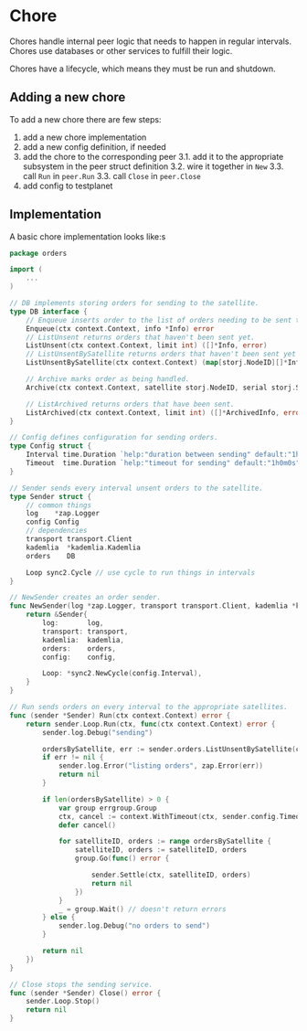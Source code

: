 # Chore

Chores handle internal peer logic that needs to happen in regular intervals. Chores use databases or other services to fulfill their logic.

Chores have a lifecycle, which means they must be run and shutdown.

## Adding a new chore

To add a new chore there are few steps:

1. add a new chore implementation
2. add a new config definition, if needed
3. add the chore to the corresponding peer
3.1. add it to the appropriate subsystem in the peer struct definition
3.2. wire it together in `New`
3.3. call `Run` in `peer.Run`
3.3. call `Close` in `peer.Close`
4. add config to testplanet

## Implementation

A basic chore implementation looks like:s

```go
package orders

import (
    ...
)

// DB implements storing orders for sending to the satellite.
type DB interface {
	// Enqueue inserts order to the list of orders needing to be sent to the satellite.
	Enqueue(ctx context.Context, info *Info) error
	// ListUnsent returns orders that haven't been sent yet.
	ListUnsent(ctx context.Context, limit int) ([]*Info, error)
	// ListUnsentBySatellite returns orders that haven't been sent yet grouped by satellite.
	ListUnsentBySatellite(ctx context.Context) (map[storj.NodeID][]*Info, error)

	// Archive marks order as being handled.
	Archive(ctx context.Context, satellite storj.NodeID, serial storj.SerialNumber, status Status) error

	// ListArchived returns orders that have been sent.
	ListArchived(ctx context.Context, limit int) ([]*ArchivedInfo, error)
}

// Config defines configuration for sending orders.
type Config struct {
	Interval time.Duration `help:"duration between sending" default:"1h0m0s"`
	Timeout  time.Duration `help:"timeout for sending" default:"1h0m0s"`
}

// Sender sends every interval unsent orders to the satellite.
type Sender struct {
	// common things
	log    *zap.Logger
	config Config
	// dependencies
	transport transport.Client
	kademlia  *kademlia.Kademlia
	orders    DB

	Loop sync2.Cycle // use cycle to run things in intervals
}

// NewSender creates an order sender.
func NewSender(log *zap.Logger, transport transport.Client, kademlia *kademlia.Kademlia, orders DB, config Config) *Sender {
	return &Sender{
		log:       log,
		transport: transport,
		kademlia:  kademlia,
		orders:    orders,
		config:    config,

		Loop: *sync2.NewCycle(config.Interval),
	}
}

// Run sends orders on every interval to the appropriate satellites.
func (sender *Sender) Run(ctx context.Context) error {
	return sender.Loop.Run(ctx, func(ctx context.Context) error {
		sender.log.Debug("sending")

		ordersBySatellite, err := sender.orders.ListUnsentBySatellite(ctx)
		if err != nil {
			sender.log.Error("listing orders", zap.Error(err))
			return nil
		}

		if len(ordersBySatellite) > 0 {
			var group errgroup.Group
			ctx, cancel := context.WithTimeout(ctx, sender.config.Timeout)
			defer cancel()

			for satelliteID, orders := range ordersBySatellite {
				satelliteID, orders := satelliteID, orders
				group.Go(func() error {

					sender.Settle(ctx, satelliteID, orders)
					return nil
				})
			}
			_ = group.Wait() // doesn't return errors
		} else {
			sender.log.Debug("no orders to send")
		}

		return nil
	})
}

// Close stops the sending service.
func (sender *Sender) Close() error {
	sender.Loop.Stop()
	return nil
}
```
